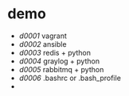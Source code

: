 # demo

- *d0001* vagrant
- *d0002* ansible
- *d0003* redis + python
- *d0004* graylog + python
- *d0005* rabbitmq + python
- *d0006* .bashrc or .bash_profile
- 
 


